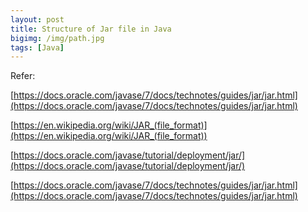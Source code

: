 ```yaml
---
layout: post
title: Structure of Jar file in Java
bigimg: /img/path.jpg
tags: [Java]
---
```





Refer:

[https://docs.oracle.com/javase/7/docs/technotes/guides/jar/jar.html](https://docs.oracle.com/javase/7/docs/technotes/guides/jar/jar.html)

[https://en.wikipedia.org/wiki/JAR_(file_format)](https://en.wikipedia.org/wiki/JAR_(file_format))

[https://docs.oracle.com/javase/tutorial/deployment/jar/](https://docs.oracle.com/javase/tutorial/deployment/jar/)

[https://docs.oracle.com/javase/7/docs/technotes/guides/jar/jar.html](https://docs.oracle.com/javase/7/docs/technotes/guides/jar/jar.html)